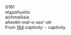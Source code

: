 <body>
  <p>G161<br>  αἰχμαλωσία  <br> aichmalōsia  <br><i>aheekh-mal-o-see‘-ah </i><br>From <a href="g0164.htm">164</a>  <i>captivity:</i> - captivity.<br></p>
 </body>